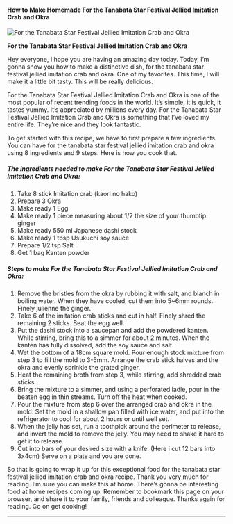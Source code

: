             

#### How to Make Homemade For the Tanabata Star Festival Jellied Imitation Crab and Okra

![For the Tanabata Star Festival Jellied Imitation Crab and Okra](https://img-global.cpcdn.com/recipes/6090148325359616/751x532cq70/for-the-tanabata-star-festival-jellied-imitation-crab-and-okra-recipe-main-photo.jpg)

**For the Tanabata Star Festival Jellied Imitation Crab and Okra**

Hey everyone, I hope you are having an amazing day today. Today, I’m gonna show you how to make a distinctive dish, for the tanabata star festival jellied imitation crab and okra. One of my favorites. This time, I will make it a little bit tasty. This will be really delicious.

For the Tanabata Star Festival Jellied Imitation Crab and Okra is one of the most popular of recent trending foods in the world. It’s simple, it is quick, it tastes yummy. It’s appreciated by millions every day. For the Tanabata Star Festival Jellied Imitation Crab and Okra is something that I’ve loved my entire life. They’re nice and they look fantastic.

To get started with this recipe, we have to first prepare a few ingredients. You can have for the tanabata star festival jellied imitation crab and okra using 8 ingredients and 9 steps. Here is how you cook that.

##### The ingredients needed to make For the Tanabata Star Festival Jellied Imitation Crab and Okra:

1.  Take 8 stick Imitation crab (kaori no hako)
2.  Prepare 3 Okra
3.  Make ready 1 Egg
4.  Make ready 1 piece measuring about 1/2 the size of your thumbtip ginger
5.  Make ready 550 ml Japanese dashi stock
6.  Make ready 1 tbsp Usukuchi soy sauce
7.  Prepare 1/2 tsp Salt
8.  Get 1 bag Kanten powder

##### Steps to make For the Tanabata Star Festival Jellied Imitation Crab and Okra:

1.  Remove the bristles from the okra by rubbing it with salt, and blanch in boiling water. When they have cooled, cut them into 5~6mm rounds. Finely julienne the ginger.
2.  Take 6 of the imitation crab sticks and cut in half. Finely shred the remaining 2 sticks. Beat the egg well.
3.  Put the dashi stock into a saucepan and add the powdered kanten. While stirring, bring this to a simmer for about 2 minutes. When the kanten has fully dissolved, add the soy sauce and salt.
4.  Wet the bottom of a 18cm square mold. Pour enough stock mixture from step 3 to fill the mold to 3-5mm. Arrange the crab stick halves and the okra and evenly sprinkle the grated ginger.
5.  Heat the remaining broth from step 3, while stirring, add shredded crab sticks.
6.  Bring the mixture to a simmer, and using a perforated ladle, pour in the beaten egg in thin streams. Turn off the heat when cooked.
7.  Pour the mixture from step 6 over the arranged crab and okra in the mold. Set the mold in a shallow pan filled with ice water, and put into the refrigerator to cool for about 2 hours or until well set.
8.  When the jelly has set, run a toothpick around the perimeter to release, and invert the mold to remove the jelly. You may need to shake it hard to get it to release.
9.  Cut into bars of your desired size with a knife. (Here i cut 12 bars into 3x4cm) Serve on a plate and you are done.

So that is going to wrap it up for this exceptional food for the tanabata star festival jellied imitation crab and okra recipe. Thank you very much for reading. I’m sure you can make this at home. There’s gonna be interesting food at home recipes coming up. Remember to bookmark this page on your browser, and share it to your family, friends and colleague. Thanks again for reading. Go on get cooking!

* * *